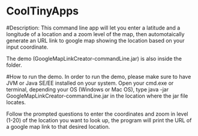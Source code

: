# CoolTinyApps

#Description:
This command line app will let you enter a latitude and a longitude of a location and a zoom level of the map, then automotaically generate an URL link to google map showing the location based on your input coordinate.

The demo (GoogleMapLinkCreator-commandLine.jar) is also inside the folder.

#How to run the demo.
In order to run the demo, please make sure to have JVM or Java SE/EE installed on your system. Open your cmd.exe or terminal, depending your OS (Windows or Mac OS), type java -jar GoogleMapLinkCreator-commandLine.jar in the location where the jar file locates.

Follow the prompted questions to enter the coordinates and zoom in level (1-20) of the location you want to look up, the program will print the URL of a google map link to that desired location.
